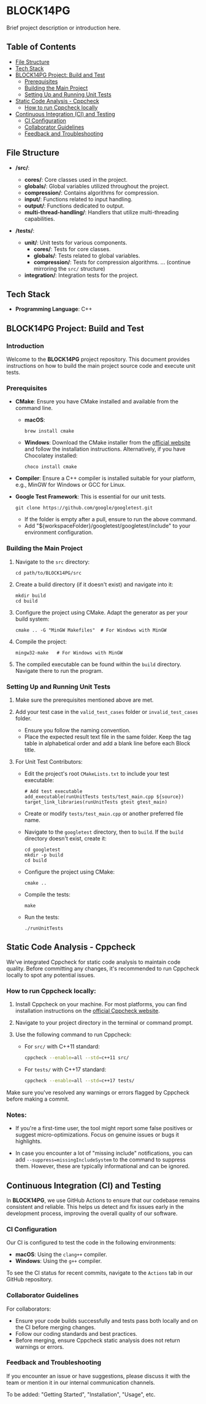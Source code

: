 # BLOCK14PG

Brief project description or introduction here.

## Table of Contents

- [File Structure](#file-structure)
- [Tech Stack](#tech-stack)
- [BLOCK14PG Project: Build and Test](#block14pg-project-build-and-test)
    - [Prerequisites](#prerequisites)
    - [Building the Main Project](#building-the-main-project)
    - [Setting Up and Running Unit Tests](#setting-up-and-running-unit-tests)
- [Static Code Analysis - Cppcheck](#static-code-analysis---cppcheck)
    - [How to run Cppcheck locally](#how-to-run-cppcheck-locally)
- [Continuous Integration (CI) and Testing](#continuous-integration-ci-and-testing)
    - [CI Configuration](#ci-configuration)
    - [Collaborator Guidelines](#collaborator-guidelines)
    - [Feedback and Troubleshooting](#feedback-and-troubleshooting)


## File Structure

- **/src/**: 
  - **cores/**: Core classes used in the project.
  - **globals/**: Global variables utilized throughout the project.
  - **compression/**: Contains algorithms for compression.
  - **input/**: Functions related to input handling.
  - **output/**: Functions dedicated to output.
  - **multi-thread-handling/**: Handlers that utilize multi-threading capabilities.

- **/tests/**: 
  - **unit/**: Unit tests for various components.
    - **cores/**: Tests for core classes.
    - **globals/**: Tests related to global variables.
    - **compression/**: Tests for compression algorithms.
    ... (continue mirroring the `src/` structure)
  - **integration/**: Integration tests for the project.


## Tech Stack

- **Programming Language**: C++


## BLOCK14PG Project: Build and Test

### Introduction

Welcome to the **BLOCK14PG** project repository. This document provides instructions on how to build the main project source code and execute unit tests.

### Prerequisites

- **CMake**: Ensure you have CMake installed and available from the command line.
    - **macOS**: 
        ```shell
        brew install cmake
        ```
    - **Windows**: Download the CMake installer from the [official website](https://cmake.org/download/) and follow the installation instructions. Alternatively, if you have Chocolatey installed:
        ```shell
        choco install cmake
        ```

- **Compiler**: Ensure a C++ compiler is installed suitable for your platform, e.g., MinGW for Windows or GCC for Linux.

- **Google Test Framework**: This is essential for our unit tests.
    ```
    git clone https://github.com/google/googletest.git
    ```
    - If the folder is empty after a pull, ensure to run the above command.
    - Add "${workspaceFolder}/googletest/googletest/include" to your environment configuration.


### Building the Main Project

1. Navigate to the `src` directory:
    ```shell
    cd path/to/BLOCK14PG/src
    ```

2. Create a build directory (if it doesn't exist) and navigate into it:
    ```shell
    mkdir build
    cd build
    ```

3. Configure the project using CMake. Adapt the generator as per your build system:
    ```shell
    cmake .. -G "MinGW Makefiles"  # For Windows with MinGW
    ```

4. Compile the project:
    ```shell
    mingw32-make   # For Windows with MinGW
    ```

5. The compiled executable can be found within the `build` directory. Navigate there to run the program.

### Setting Up and Running Unit Tests

1. Make sure the prerequisites mentioned above are met.

2. Add your test case in the `valid_test_cases` folder or `invalid_test_cases` folder.
    - Ensure you follow the naming convention.
    - Place the expected result text file in the same folder. Keep the tag table in alphabetical order and add a blank line before each Block title.

3. For Unit Test Contributors:
    - Edit the project's root `CMakeLists.txt` to include your test executable:
        ```shell
        # Add test executable
        add_executable(runUnitTests tests/test_main.cpp ${source})
        target_link_libraries(runUnitTests gtest gtest_main)
        ```

    - Create or modify `tests/test_main.cpp` or another preferred file name.
    - Navigate to the `googletest` directory, then to `build`. If the `build` directory doesn't exist, create it:
        ```shell
        cd googletest
        mkdir -p build
        cd build
        ```

    - Configure the project using CMake:
        ```shell
        cmake ..
        ```

    - Compile the tests:
        ```shell
        make
        ```

    - Run the tests:
        ```shell
        ./runUnitTests
        ```


## Static Code Analysis - Cppcheck

We've integrated Cppcheck for static code analysis to maintain code quality. Before committing any changes, it's recommended to run Cppcheck locally to spot any potential issues.

### How to run Cppcheck locally:

1. Install Cppcheck on your machine. For most platforms, you can find installation instructions on the [official Cppcheck website](http://cppcheck.sourceforge.net/).

2. Navigate to your project directory in the terminal or command prompt.

3. Use the following command to run Cppcheck:
   - For `src/` with C++11 standard: 
     ```bash
     cppcheck --enable=all --std=c++11 src/
     ```
   - For `tests/` with C++17 standard: 
     ```bash
     cppcheck --enable=all --std=c++17 tests/
     ```

Make sure you've resolved any warnings or errors flagged by Cppcheck before making a commit.

### Notes:

- If you're a first-time user, the tool might report some false positives or suggest micro-optimizations. Focus on genuine issues or bugs it highlights.

- In case you encounter a lot of "missing include" notifications, you can add `--suppress=missingIncludeSystem` to the command to suppress them. However, these are typically informational and can be ignored.


## Continuous Integration (CI) and Testing

In **BLOCK14PG**, we use GitHub Actions to ensure that our codebase remains consistent and reliable. This helps us detect and fix issues early in the development process, improving the overall quality of our software.

### CI Configuration

Our CI is configured to test the code in the following environments:

- **macOS**: Using the `clang++` compiler.
- **Windows**: Using the `g++` compiler.

To see the CI status for recent commits, navigate to the `Actions` tab in our GitHub repository.

### Collaborator Guidelines

For collaborators:

- Ensure your code builds successfully and tests pass both locally and on the CI before merging changes.
- Follow our coding standards and best practices.
- Before merging, ensure Cppcheck static analysis does not return warnings or errors.

### Feedback and Troubleshooting

If you encounter an issue or have suggestions, please discuss it with the team or mention it in our internal communication channels.

To be added: "Getting Started", "Installation", "Usage", etc.

